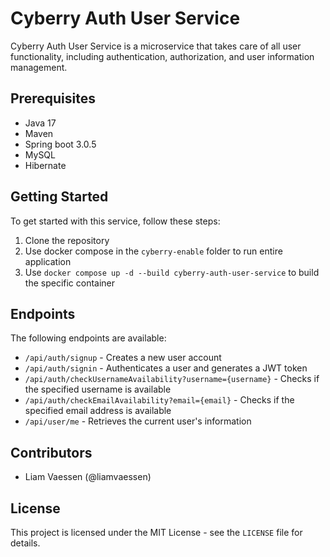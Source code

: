 # Cyberry Auth User Service

Cyberry Auth User Service is a microservice that takes care of all user functionality, including authentication, authorization, and user information management.

## Prerequisites

- Java 17
- Maven
- Spring boot 3.0.5
- MySQL
- Hibernate

## Getting Started

To get started with this service, follow these steps:

1. Clone the repository
2. Use docker compose in the `cyberry-enable` folder to run entire application
3. Use ```docker compose up -d --build cyberry-auth-user-service``` to build the specific container

## Endpoints

The following endpoints are available:

- `/api/auth/signup` - Creates a new user account
- `/api/auth/signin` - Authenticates a user and generates a JWT token
- `/api/auth/checkUsernameAvailability?username={username}` - Checks if the specified username is available
- `/api/auth/checkEmailAvailability?email={email}` - Checks if the specified email address is available
- `/api/user/me` - Retrieves the current user's information

## Contributors

- Liam Vaessen (@liamvaessen)

## License

This project is licensed under the MIT License - see the `LICENSE` file for details.

